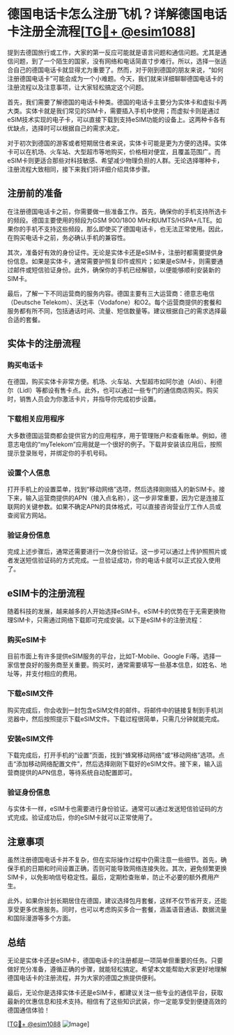 # 德国电话卡怎么注册飞机？详解德国电话卡注册全流程[[TG💪+ @esim1088](https://t.me/s/esim1088)]

提到去德国旅行或工作，大家的第一反应可能就是语言问题和通信问题。尤其是通信问题，到了一个陌生的国家，没有网络和电话简直寸步难行。所以，选择一张适合自己的德国电话卡就显得尤为重要了。然而，对于刚到德国的朋友来说，“如何注册德国电话卡”可能会成为一个小难题。今天，我们就来详细聊聊德国电话卡的注册流程以及注意事项，让大家轻松搞定这个问题。

首先，我们需要了解德国的电话卡种类。德国的电话卡主要分为实体卡和虚拟卡两大类。实体卡就是我们常见的SIM卡，需要插入手机中使用；而虚拟卡则是通过eSIM技术实现的电子卡，可以直接下载到支持eSIM功能的设备上。这两种卡各有优缺点，选择时可以根据自己的需求决定。

对于初次到德国的游客或者短期居住者来说，实体卡可能是更为方便的选择。实体卡可以在机场、火车站、大型超市等地购买，价格相对便宜，且覆盖范围广。而eSIM卡则更适合那些对科技敏感、希望减少物理负担的人群。无论选择哪种卡，注册流程大致相同，接下来我们将详细介绍具体步骤。

## 注册前的准备

在注册德国电话卡之前，你需要做一些准备工作。首先，确保你的手机支持所选卡的频段。德国主要使用的频段为GSM 900/1800 MHz和UMTS/HSPA+/LTE。如果你的手机不支持这些频段，那么即使买了德国电话卡，也无法正常使用。因此，在购买电话卡之前，务必确认手机的兼容性。

其次，准备好有效的身份证件。无论是实体卡还是eSIM卡，注册时都需要提供身份信息。如果是实体卡，通常需要护照复印件或照片；如果是eSIM卡，则需要通过邮件或短信验证身份。此外，确保你的手机已经解锁，以便能够顺利安装新的SIM卡。

最后，了解一下不同运营商的服务内容。德国主要有三大运营商：德意志电信（Deutsche Telekom）、沃达丰（Vodafone）和O2。每个运营商提供的套餐和服务都有所不同，包括通话时间、流量、短信数量等。建议根据自己的需求选择最合适的套餐。

## 实体卡的注册流程

### 购买电话卡

在德国，购买实体卡非常方便。机场、火车站、大型超市如阿尔迪（Aldi）、利德尔（Lidl）等都设有售卡点。此外，也可以通过一些专门的通信商店购买。购买时，销售人员会为你激活卡片，并指导你完成初步设置。

### 下载相关应用程序

大多数德国运营商都会提供官方的应用程序，用于管理账户和查看账单。例如，德意志电信的“myTelekom”应用就是一个很好的例子。下载并安装该应用后，按照提示登录账号，并绑定你的手机号码。

### 设置个人信息

打开手机上的设置菜单，找到“移动网络”选项，然后选择刚刚插入的新SIM卡。接下来，输入运营商提供的APN（接入点名称），这一步非常重要，因为它是连接互联网的关键参数。如果不确定APN的具体格式，可以直接咨询营业厅工作人员或查阅官方网站。

### 验证身份信息

完成上述步骤后，通常还需要进行一次身份验证。这一步可以通过上传护照照片或者发送短信验证码的方式完成。一旦验证成功，你的电话卡就可以正式投入使用了。

## eSIM卡的注册流程

随着科技的发展，越来越多的人开始选择eSIM卡。eSIM卡的优势在于无需更换物理SIM卡，只需通过网络下载即可完成安装。以下是eSIM卡的注册流程：

### 购买eSIM卡

目前市面上有许多提供eSIM服务的平台，比如T-Mobile、Google Fi等。选择一家信誉良好的服务商至关重要。购买时，通常需要填写一些基本信息，如姓名、地址等，并支付相应的费用。

### 下载eSIM文件

购买完成后，你会收到一封包含eSIM文件的邮件。将邮件中的链接复制到手机浏览器中，然后按照提示下载eSIM文件。下载过程很简单，只需几分钟就能完成。

### 安装eSIM文件

下载完成后，打开手机的“设置”页面，找到“蜂窝移动网络”或“移动网络”选项。点击“添加移动网络配置文件”，然后选择刚刚下载好的eSIM文件。接下来，输入运营商提供的APN信息，等待系统自动配置即可。

### 验证身份信息

与实体卡一样，eSIM卡也需要进行身份验证。通常可以通过发送短信验证码的方式完成。验证成功后，你的eSIM卡就可以正常使用了。

## 注意事项

虽然注册德国电话卡并不复杂，但在实际操作过程中仍需注意一些细节。首先，确保手机的日期和时间设置正确，否则可能导致网络连接失败。其次，避免频繁更换SIM卡，以免影响信号稳定性。最后，定期检查账单，防止不必要的额外费用产生。

此外，如果你计划长期居住在德国，建议选择包月套餐，这样不仅节省开支，还能享受更多优惠服务。同时，也可以考虑购买多合一套餐，涵盖语音通话、数据流量和国际漫游等多个方面。

## 总结

无论是实体卡还是eSIM卡，德国电话卡的注册都是一项简单但重要的任务。只要做好充分准备，遵循正确的步骤，就能轻松搞定。希望本文能帮助大家更好地理解德国电话卡的注册流程，并为大家的德国之旅提供便利。

最后，无论你是选择实体卡还是eSIM卡，都建议关注一些专业的通信平台，获取最新的优惠信息和技术支持。相信有了这些知识武装，你一定能享受到便捷高效的德国通信体验！

[[TG💪+ @esim1088](https://t.me/s/esim1088) ![Image](https://i.postimg.cc/4NQfJmqS/Snipaste-2025-05-13-00-14-12.png)]